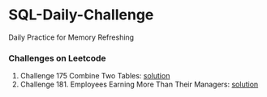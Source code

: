 # SQL-Daily-Challenge
Daily Practice for Memory Refreshing <br>
### Challenges on Leetcode <br>
1. Challenge 175 Combine Two Tables: [solution](solution_1.txt)
2. Challenge 181. Employees Earning More Than Their Managers: [solution](solution_2.txt)
